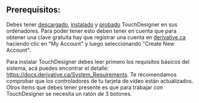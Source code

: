 ## Prerequisitos:
Debes tener [descargado](derivative.ca/download), [instalado](https://docs.derivative.ca/Install_TouchDesigner) y [probado](https://docs.derivative.ca/Key_Manager_Dialog#Creating_a_Key) TouchDesigner en sus ordenadores. Para poder tener esto deben tener en cuenta que para obtener una clave gratuita hay que registrar una cuenta en [derivative.ca](derivative.ca) haciendo clic en "My Account" y luego seleccionando "Create New Account".

Para instalar TouchDesigner debes leer primero los requisitos básicos del sistema, acá puedes encontrar el detalle:
https://docs.derivative.ca/System_Requirements. Te recomendamos comprobar que los controladores de tu tarjeta de vídeo están actualizados.
Otros items que debes tener presente es que para trabajar con TouchDesigner se necesita un ratón de 3 botones.
